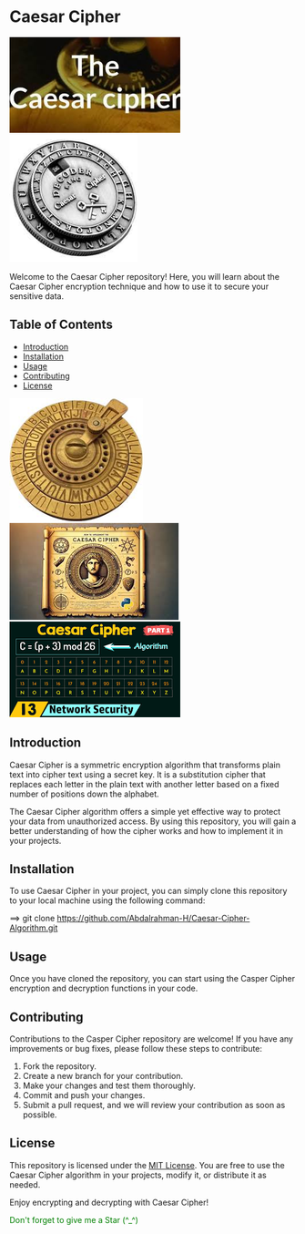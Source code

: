 # Caesar Cipher

![Caesar Cipher](/images/image%20head.jpeg)
![Caesar Cipher](/images/Untitled.jpeg)



Welcome to the Caesar Cipher repository! Here, you will learn about the Caesar Cipher encryption technique and how to use it to secure your sensitive data.

## Table of Contents
- [Introduction](#introduction)
- [Installation](#installation)
- [Usage](#usage)
- [Contributing](#contributing)
- [License](#license)

![Caesar Cipher](/images/images.jpeg)
![Caesar Cipher](/images/image.jpeg)
![Caesar Cipher](/images/Untitled.png)

## Introduction
Caesar Cipher is a symmetric encryption algorithm that transforms plain text into cipher text using a secret key. It is a substitution cipher that replaces each letter in the plain text with another letter based on a fixed number of positions down the alphabet.

The Caesar Cipher algorithm offers a simple yet effective way to protect your data from unauthorized access. By using this repository, you will gain a better understanding of how the cipher works and how to implement it in your projects.

## Installation
To use Caesar Cipher in your project, you can simply clone this repository to your local machine using the following command: 

==> git clone https://github.com/Abdalrahman-H/Caesar-Cipher-Algorithm.git

## Usage
Once you have cloned the repository, you can start using the Casper Cipher encryption and decryption functions in your code.

## Contributing
Contributions to the Casper Cipher repository are welcome! If you have any improvements or bug fixes, please follow these steps to contribute:

1. Fork the repository.
2. Create a new branch for your contribution.
3. Make your changes and test them thoroughly.
4. Commit and push your changes.
5. Submit a pull request, and we will review your contribution as soon as possible.

## License
This repository is licensed under the [MIT License](LICENSE). You are free to use the Caesar Cipher algorithm in your projects, modify it, or distribute it as needed.

Enjoy encrypting and decrypting with Caesar Cipher!

<span style="color:green">
Don't forget to give me a Star  (^_^)</span>